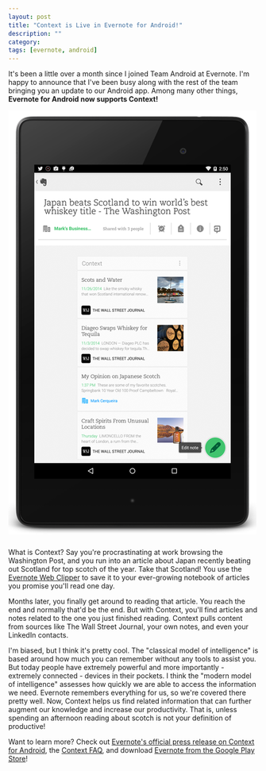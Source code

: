 ```yaml
---
layout: post
title: "Context is Live in Evernote for Android!"
description: ""
category: 
tags: [evernote, android]
---
```


It's been a little over a month since I joined Team Android at Evernote. I'm happy to announce that I've been busy along with the rest of the team bringing you an update to our Android app. Among many other things, **Evernote for Android now supports Context!**

<div>
	<img style="max-width: 500px; border: 0px solid #000000;" src="/assets/images/posts/2014-12-18/context_nexus.png"/>
	<p class="caption-text" style="line-height: 1.5em;  margin-bottom: 24px;"><strong></strong></p>
</div>

What is Context? Say you're procrastinating at work browsing the Washington Post, and you run into an article about Japan recently beating out Scotland for top scotch of the year. Take that Scotland! You use the [Evernote Web Clipper][1] to save it to your ever-growing notebook of articles you promise you'll read one day.

Months later, you finally get around to reading that article. You reach the end and normally that'd be the end. But with Context, you'll find articles and notes related to the one you just finished reading. Context pulls content from sources like The Wall Street Journal, your own notes, and even your LinkedIn contacts. 

I'm biased, but I think it's pretty cool. The "classical model of intelligence" is based around how much you can remember without any tools to assist you. But today people have extremely powerful and more importantly - extremely connected - devices in their pockets. I think the "modern model of intelligence" assesses how quickly we are able to access the information we need. Evernote remembers everything for us, so we're covered there pretty well. Now, Context helps us find related information that can further augment our knowledge and increase our productivity. That is, unless spending an afternoon reading about scotch is not your definition of productive! 

Want to learn more? Check out [Evernote's official press release on Context for Android][2], the [Context FAQ][3], and download [Evernote from the Google Play Store][4]!

[1]: https://evernote.com/webclipper/
[2]: https://blog.evernote.com/blog/2014/12/19/context-makes-informed-work-android-windows/
[3]: https://evernote.com/context/faq/
[4]: https://play.google.com/store/apps/details?id=com.evernote
